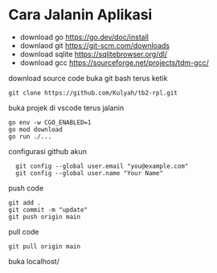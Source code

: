 # Cara Jalanin Aplikasi
- download go https://go.dev/doc/install
- downlaod git https://git-scm.com/downloads
- download sqlite https://sqlitebrowser.org/dl/
- download gcc https://sourceforge.net/projects/tdm-gcc/

download source code
buka git bash terus ketik
```
git clone https://github.com/Kulyah/tb2-rpl.git
```

buka projek di vscode
terus jalanin
```
go env -w CGO_ENABLED=1
go mod download
go run ./...
```
configurasi github akun
```
  git config --global user.email "you@example.com"
  git config --global user.name "Your Name"
```

push code
```
git add .
git commit -m "update"
git push origin main
```

pull code
```
git pull origin main
```

buka localhost/
